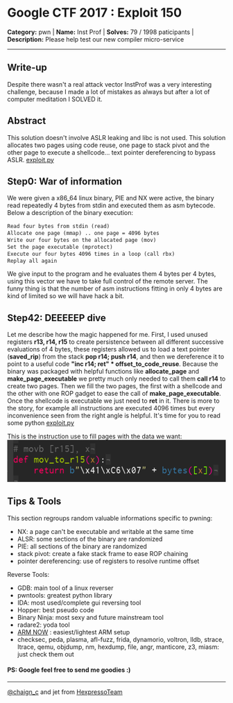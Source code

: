 # Google CTF 2017 : Exploit 150

**Category:** pwn |
**Name:** Inst Prof |
**Solves:** 79 / 1998 paticipants |
**Description:** Please help test our new compiler micro-service

___
## Write-up
Despite there wasn't a real attack vector InstProf was a very interesting challenge, because I made a lot of mistakes as always but after a lot of computer meditation I SOLVED it.

## Abstract
This solution doesn't involve ASLR leaking and libc is not used. This solution allocates two pages using code reuse, one page to stack pivot and the other page to execute a shellcode... text pointer dereferencing to bypass ASLR. [exploit.py](/exploit.py)

##  Step0: War of information

We were given a x86_64 linux binary, PIE and NX were active, the binary read repeatedly 4 bytes from stdin and executed them as asm bytecode.
Below a description of the binary execution:
```
Read four bytes from stdin (read)
Allocate one page (mmap) .. one page = 4096 bytes
Write our four bytes on the allocated page (mov)
Set the page executable (mprotect)
Execute our four bytes 4096 times in a loop (call rbx)
Replay all again
```
We give input to the program and he evaluates them 4 bytes per 4 bytes, using this vector we have to take full control of the remote server. The funny thing is that the number of asm instructions fitting in only 4 bytes are kind of limited so we will have hack a bit.

## Step42: DEEEEEP dive

Let me describe how the magic happened for me.
First, I used unused registers **r13, r14, r15** to create persistence between all different successive evaluations of 4 bytes, these registers allowed us to load a text pointer (**saved_rip**)  from the stack **pop r14; push r14**, and then we dereference it to point to a useful code **"inc r14; ret" * offset_to_code_reuse**. Because the binary was packaged with helpful functions like **allocate_page** and **make_page_executable** we pretty much only needed to call them **call r14** to create two pages. Then we fill the two pages, the first with a shellcode and the other with one ROP gadget to ease the call of **make_page_executable**. Once the shellcode is executable we just need to **ret** in it. There is more to the story, for example all instructions are executed 4096 times but every inconvenience seen from the right angle is helpful. It's time for you to read some python [exploit.py](/exploit.py)

This is the instruction use to fill pages with the data we want:
![mov_r15](/mov_r15.PNG)

## Tips & Tools
This section regroups random valuable informations specific to pwning:

- NX: a page can't be executable and writable at the same time
- ALSR: some sections of the binary are randomized
- PIE: all sections of the binary are randomized
- stack pivot: create a fake stack frame to ease ROP chaining
- pointer dereferencing: use of registers to resolve runtime offset

Reverse Tools:
- GDB: main tool of a linux reverser
- pwntools: greatest python library
- IDA: most used/complete gui reversing tool
- Hopper: best pseudo code
- Binary Ninja: most sexy and future mainstream tool
- radare2: yoda tool
- [ARM NOW](https://github.com/nongiach/arm_now) : easiest/lightest ARM setup
- checksec, peda, plasma, afl-fuzz, frida, dynamorio, voltron, lldb, strace, ltrace, qemu, objdump, nm, hexdump, file, angr, manticore, z3, miasm: just check them out

#### PS: Google feel free to send me goodies :)
----
[@chaign\_c](https://twitter.com/chaign_c) and jet from [HexpressoTeam](http://hexpresso.github.io/)
